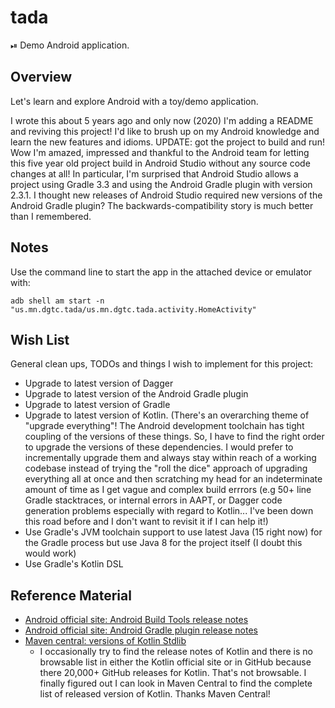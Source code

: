 # tada

⏯ Demo Android application.

## Overview

Let's learn and explore Android with a toy/demo application.

I wrote this about 5 years ago and only now (2020) I'm adding a README and reviving this
project! I'd like to brush up on my Android knowledge and learn the new features and idioms. UPDATE:
got the project to build and run! Wow I'm amazed, impressed and thankful to the Android team for
letting this five year old project build in Android Studio without any source code changes at all!
In particular, I'm surprised that Android Studio allows a project using Gradle 3.3 and using the
Android Gradle plugin with version 2.3.1. I thought new releases of Android Studio required new
versions of the Android Gradle plugin? The backwards-compatibility story is much better than I
remembered.

## Notes

Use the command line to start the app in the attached device or emulator with:
```
adb shell am start -n "us.mn.dgtc.tada/us.mn.dgtc.tada.activity.HomeActivity"
```

## Wish List

General clean ups, TODOs and things I wish to implement for this project:

* Upgrade to latest version of Dagger
* Upgrade to latest version of the Android Gradle plugin
* Upgrade to latest version of Gradle
* Upgrade to latest version of Kotlin. (There's an overarching theme of "upgrade everything"! The
  Android development toolchain has tight coupling of the versions of these things. So, I have to
  find the right order to upgrade the versions of these dependencies. I would prefer to
  incrementally upgrade them and always stay within reach of a working codebase instead of trying
  the "roll the dice" approach of upgrading everything all at once and then scratching my head for
  an indeterminate amount of time as I get vague and complex build errrors (e.g 50+ line Gradle
  stacktraces, or internal errors in AAPT, or Dagger code generation problems especially with regard
  to Kotlin... I've been down this road before and I don't want to revisit it if I can help it!)
* Use Gradle's JVM toolchain support to use latest Java (15 right now) for the Gradle process but
  use Java 8 for the project itself (I doubt this would work)
* Use Gradle's Kotlin DSL


## Reference Material

* [Android official site: Android Build Tools release notes](https://developer.android.com/studio/releases/build-tools)
* [Android official site: Android Gradle plugin release notes](https://developer.android.com/studio/releases/gradle-plugin)
* [Maven central: versions of Kotlin Stdlib](https://mvnrepository.com/artifact/org.jetbrains.kotlin/kotlin-stdlib)
  * I occasionally try to find the release notes of Kotlin and there is no browsable list in either the Kotlin official
    site or in GitHub because there 20,000+ GitHub releases for Kotlin. That's not browsable. I finally figured out I
    can look in Maven Central to find the complete list of released version of Kotlin. Thanks Maven Central!
